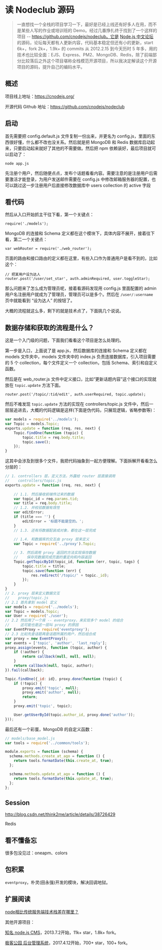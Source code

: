 # 读 Nodeclub 源码

> 一直想找一个全栈的项目学习一下，最好是已经上线还有好多人在用，而不是某些人写的作业或培训班的 Demo。经过几番挣扎终于找到了一个这样的项目 -- https://github.com/cnodejs/nodeclub。它是 [Node.js 中文论坛](https://cnodejs.org/)的源码，论坛每天都有人更新内容，代码基本稳定但还有小的更新，start 6k+，fork 2k+，1.9k+ 的 commits 从 2012.2.15 到今天历时 5 年多，用的技术也比较全面：EJS、Express、PM2、MongoDB、Redis，除了前端部分比较落后之外这个项目堪称全栈模范开源项目，所以我决定解读这个开源项目的源码，提升自己的编码水平。

## 概述

项目线上地址：https://cnodejs.org/

开源代码 Github 地址：https://github.com/cnodejs/nodeclub

## 启动

首先需要把 config.default.js 文件复制一份出来，并更名为 config.js，里面的东西很好懂，什么都不改也没关系。然后就是把 MongoDB 和 Redis 数据库启动起来，只要启动起来就好了其他的不需要做。然后把 npm 依赖装好，最后项目就可以启动了：

    node app.js

先注册个用户，然后随便点点，发布个话题看看内容。需要注意的是注册用户后需要激活才能登录，为用户发送邮件需要在 config.js 中修改邮箱服务器的配置，也可以跳过这一步注册用户后直接修改数据库中 users collection 的 active 字段

## 看代码

然后从入口开始抓主干往下看，第一个关键点：

    require('./models');

MongoDB 的连接和 Schema 定义都在这个模块下，具体内容不展开，接着往下看，第二一个关键点：

    var webRouter = require('./web_router');

页面的路由和接口路由的定义都在这里，有些入口作为普通用户是看不到的，比如这个：

    // 把某用户设为达人
    router.post('/user/set_star', auth.adminRequired, user.toggleStar);

那么问题来了怎么成为管理员呢，接着看源码发现用 config.js 里面配置的 admin 用户名注册用户就成为了管理员，管理员可以是多个。然后在 `/user/:username` 页中就能看到 “设为达人” 的按钮了。

大概的流程就这么多，剩下的就是技术点了，下面挑几个说说。

## 数据存储和获取的流程是什么？

这是一个入门级的问题，下面我们看看这个项目是怎么处理的。

第一步是入口，上面说了是 app.js，然后数据库的连接和 Schema 定义都在 models 文件夹中，models 文件夹中的 index.js 负责连接数据库，引入项目需要的 5 个 collection，每个文件定义一个 collection，包括 Schema、索引和自定义函数。

然后是在 web_router.js 文件中定义接口，比如“更新话题内容”这个接口的实现就放在 `topic.update` 方法下面。

    router.post('/topic/:tid/edit', auth.userRequired, topic.update);

然后不难发现 `topic.update` 方法的实现在 controllers/topic.js 文件中，然后一层层追进去，大概的代码逻辑是这样(下面是伪代码，只展现逻辑，省略参数等)：

```javascript
var models = require('../models');
var Topic = models.Topic;
exports.update = function (req, res, next) {
    Topic.findOne(function (topic) {
        topic.title = req.body.title;
        topic.save();
    });
}
```

这其中会涉及到很多个文件，我把代码抽象到一起方便理解。下面拆解开看看怎么分层的：

```javascript
// 1. controllers 层，定义方法，外露给 router 层直接调用
//    controllers/topic.js
exports.update = function (req, res, next) {
    
    // 1.1. 然后接收前端传过来的数据
    var topic_id = req.params.tid;
    var title = req.body.title;
    // 1.2. 并校验数据有效性
    var editError;
    if (title === '') {
        editError = '标题不能是空的。';
    }
    // 1.3. 还有将数据配装成对象，都在这一层完成
    
    // 1.4. 和数据库的交互由 proxy 层来定义
    var Topic = require('../proxy').Topic;

    // 3. 然后调用 proxy 返回的方法实现保存数据
    //    保存完数据完成页面的重定向和内容返回
    Topic.getTopicById(topic_id, function (err, topic, tags) {
        topic.title = title;
        topic.save(function (err) {
            res.redirect('/topic/' + topic._id);
        });
    }
}
// 2. proxy 层来定义数据交互 
//    proxy/topic.js
// 2.1 首先拿到 model 定义
var models = require('../models');
var Topic = models.Topic;
var User = require('./user');
// 2.2 然后用了一个库 -- eventproxy，来实现多个 model 的组合
//     这可能也是这一层叫 proxy 的原因
var EventProxy = require('eventproxy');
// 2.3 比如先查话题再查话题所属的用户，然后组合成
var proxy = new EventProxy();
var events = ['topic', 'author', 'last_reply'];
proxy.assign(events, function (topic, author) {
    if (!author) {
        return callback(null, null, null);
    }
    return callback(null, topic, author);
}).fail(callback);

Topic.findOne({_id: id}, proxy.done(function (topic) {
    if (!topic) {
        proxy.emit('topic', null);
        proxy.emit('author', null);
        return;
    }
    proxy.emit('topic', topic);

    User.getUserById(topic.author_id, proxy.done('author'));
}));
```

最后还有一个彩蛋，MongoDB 的自定义函数：

```js
// models/base_model.js
var tools = require('../common/tools');

module.exports = function (schema) {
  schema.methods.create_at_ago = function () {
    return tools.formatDate(this.create_at, true);
  };

  schema.methods.update_at_ago = function () {
    return tools.formatDate(this.update_at, true);
  };
};
```

## Session

http://blog.csdn.net/think2me/article/details/38726429

Redis 

## 看不懂备忘

很多包没见过：oneapm、colors

## 包积累

`eventproxy`，朴灵(田永强)开发的模块，解决回调地狱。

## 扩展阅读

[node相比传统服务端技术栈差在哪里？](https://www.zhihu.com/question/263715023/answer/275984629)

其他开源项目：

[知名 node.js CMS](https://github.com/keystonejs/keystone)，2013.7.2开始，11k+ star，1.8k+ fork。

[极客公园 后台管理系统](https://github.com/ericjjj/vms)，2017.4.12开始，700+ star，100+ fork。
